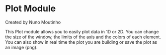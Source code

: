 Plot Module
===========

Created by Nuno Moutinho

This Plot module allows you to easily plot data in 1D or 2D. You can change the size of the window, the limits of the axis and the colors of each element. You can also show in real time the plot you are building or save the plot as an image (png).

